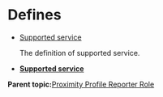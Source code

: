 # Defines

-   [Supported service](GUID-7AB485F4-C2FB-49B6-A2A2-AB5353E3A9DA.md)

    The definition of supported service.


-   **[Supported service](GUID-7AB485F4-C2FB-49B6-A2A2-AB5353E3A9DA.md)**  


**Parent topic:**[Proximity Profile Reporter Role](GUID-BE63AD0B-809E-416E-A9C4-D1B2AB20A4CA.md)

